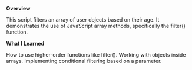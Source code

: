 **Overview**

This script filters an array of user objects based on their age. It demonstrates the use of JavaScript array methods, specifically the filter() function.

**What I Learned**

How to use higher-order functions like filter().
Working with objects inside arrays.
Implementing conditional filtering based on a parameter.
